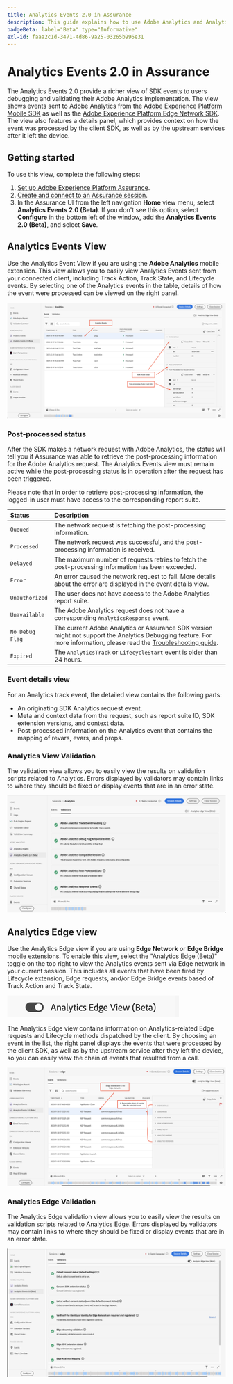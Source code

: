 ```yaml
---
title: Analytics Events 2.0 in Assurance
description: This guide explains how to use Adobe Analytics and Analytics Edge view with Adobe Experience Platform Assurance.
badgeBeta: label="Beta" type="Informative"
exl-id: faaa2c1d-3471-4d86-9a25-03265b996e31
---
```

# Analytics Events 2.0 in Assurance

The Analytics Events 2.0 provide a richer view of SDK events to users debugging and validating their Adobe Analytics implementation. The view shows events sent to Adobe Analytics from the [Adobe Experience Platform Mobile SDK](https://developer.adobe.com/client-sdks/solution/adobe-analytics/) as well as the [Adobe Experience Platform Edge Network SDK](https://developer.adobe.com/client-sdks/edge/edge-network/). The view also features a details panel, which provides context on how the event was processed by the client SDK, as well as by the upstream services after it left the device.

## Getting started

To use this view, complete the following steps:

1. [Set up Adobe Experience Platform Assurance](../tutorials/implement-assurance.md).
2. [Create and connect to an Assurance session](../tutorials/using-assurance.md).
3. In the Assurance UI from the left navigation **Home** view menu, select **Analytics Events 2.0 (Beta)**. If you don't see this option, select **Configure** in the bottom left of the window, add the **Analytics Events 2.0 (Beta)**, and select **Save**.

## Analytics Events View

Use the Analytics Event View if you are using the **Adobe Analytics** mobile extension. This view allows you to easily view Analytics Events sent from your connected client, including Track Action, Track State, and Lifecycle events. By selecting one of the Analytics events in the table, details of how the event were processed can be viewed on the right panel.

![An image demonstrating different components in the Analytics Events View.](./images/adobe-analytics-edge/analytics-events.png)

### Post-processed status

After the SDK makes a network request with Adobe Analytics, the status will tell you if Assurance was able to retrieve the post-processing information for the Adobe Analytics request. The Analytics Events view must remain active while the post-processing status is in operation after the request has been triggered.

Please note that in order to retrieve post-processing information, the logged-in user must have access to the corresponding report suite.

| Status | Description |
| :----- | :---------- |
| `Queued` | The network request is fetching the post-processing information. |
| `Processed` | The network request was successful, and the post-processing information is received. |
| `Delayed` | The maximum number of requests retries to fetch the post-processing information has been exceeded. |
| `Error` | An error caused the network request to fail. More details about the error are displayed in the event details view. |
| `Unauthorized` | The user does not have access to the Adobe Analytics report suite. |
| `Unavailable` | The Adobe Analytics request does not have a corresponding `AnalyticsResponse` event. |
| `No Debug Flag` | The current Adobe Analytics or Assurance SDK version might not support the Analytics Debugging feature. For more information, please read the [Troubleshooting guide](../troubleshooting.md). |
| `Expired` | The `AnalyticsTrack` or `LifecycleStart` event is older than 24 hours. |

### Event details view

For an Analytics track event, the detailed view contains the following parts:

- An originating SDK Analytics request event.
- Meta and context data from the request, such as report suite ID, SDK extension versions, and context data.
- Post-processed information on the Analytics event that contains the mapping of revars, evars, and props.

### Analytics View Validation

The validation view allows you to easily view the results on validation scripts related to Analytics. Errors displayed by validators may contain links to where they should be fixed or display events that are in an error state.

![An image that shows the validators tab in the Analytics view.](./images/adobe-analytics-edge/analytics-validation-view.png)

## Analytics Edge view

Use the Analytics Edge view if you are using **Edge Network** or **Edge Bridge** mobile extensions. To enable this view, select the "Analytics Edge (Beta)" toggle on the top right to view the Analytics events sent via Edge network in your current session. This includes all events that have been fired by Lifecycle extension, Edge requests, and/or Edge Bridge events based of Track Action and Track State.

![An image that shows toggle which used for switching between Analytics View and Analytics Edge View.](./images/adobe-analytics-edge/analytics-view-toggle.png)

The Analytics Edge view contains information on Analytics-related Edge requests and Lifecycle methods dispatched by the client. By choosing an event in the list, the right panel displays the events that were processed by the client SDK, as well as by the upstream service after they left the device, so you can easily view the chain of events that resulted from a call.

![An image demonstrating different components in the Analytics Edge View.](./images/adobe-analytics-edge/edge-analytics-events.png)

### Analytics Edge Validation

The Analytics Edge validation view allows you to easily view the results on validation scripts related to Analytics Edge. Errors displayed by validators may contain links to where they should be fixed or display events that are in an error state.

![An image that shows the validators tab in the Analytics Edge view.](./images/adobe-analytics-edge/edge-analytics-validation-view.png)
